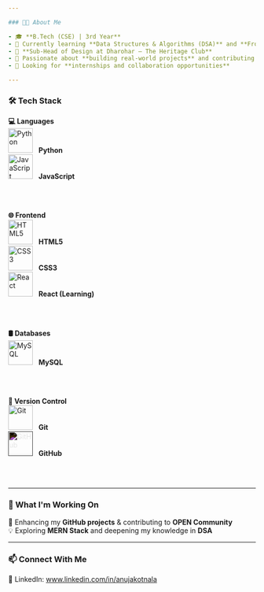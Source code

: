 ```yaml
---

### 👨‍💻 About Me

- 🎓 **B.Tech (CSE) | 3rd Year**
- 🔹 Currently learning **Data Structures & Algorithms (DSA)** and **Frontend Development**
- 🎨 **Sub-Head of Design at Dharohar – The Heritage Club**
- 🌱 Passionate about **building real-world projects** and contributing to **open-source**
- 🎯 Looking for **internships and collaboration opportunities**

--- 
```


### 🛠️ Tech Stack  

**💻 Languages**  
<img src="https://cdn.jsdelivr.net/gh/devicons/devicon/icons/python/python-original.svg" alt="Python" width="50"/> &nbsp; **Python**  
<img src="https://cdn.jsdelivr.net/gh/devicons/devicon/icons/javascript/javascript-original.svg" alt="JavaScript" width="50"/> &nbsp; **JavaScript**  

&nbsp;  
&nbsp;  

**🌐 Frontend**  
<img src="https://cdn.jsdelivr.net/gh/devicons/devicon/icons/html5/html5-original.svg" alt="HTML5" width="50"/> &nbsp; **HTML5**  
<img src="https://cdn.jsdelivr.net/gh/devicons/devicon/icons/css3/css3-original.svg" alt="CSS3" width="50"/> &nbsp; **CSS3**  
<img src="https://cdn.jsdelivr.net/gh/devicons/devicon/icons/react/react-original.svg" alt="React" width="50"/> &nbsp; **React (Learning)**  

&nbsp;  
&nbsp;  

**🛢️ Databases**  
<img src="https://cdn.jsdelivr.net/gh/devicons/devicon/icons/mysql/mysql-original.svg" alt="MySQL" width="50"/> &nbsp; **MySQL**  


&nbsp;  
&nbsp;  

**📌 Version Control**  
<img src="https://cdn.jsdelivr.net/gh/devicons/devicon/icons/git/git-original.svg" alt="Git" width="50"/> &nbsp; **Git**  
<img src="https://github.githubassets.com/images/modules/logos_page/GitHub-Mark.png" alt="GitHub" width="50" style="filter: invert(1);"/> &nbsp; **GitHub**

 

&nbsp;  
&nbsp;  

---

### 📌 What I'm Working On

🚀 Enhancing my **GitHub projects** & contributing to **OPEN Community**\
💡 Exploring **MERN Stack** and deepening my knowledge in **DSA**

---

### 📫 Connect With Me

🔗 LinkedIn: www.linkedin.com/in/anujakotnala


